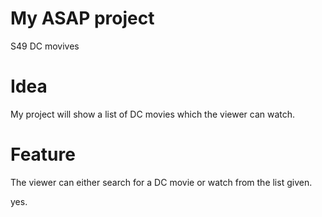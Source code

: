 # My ASAP project

S49 DC movives

# Idea

My project will show a list of DC movies which the viewer can watch.

# Feature

The viewer can either search for a DC movie or watch from the list given.

yes.
